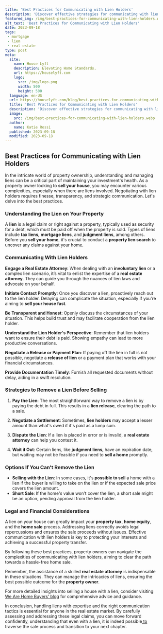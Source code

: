 ```yaml
---
title: 'Best Practices for Communicating with Lien Holders'
description: 'Discover effective strategies for communicating with lien holders. Learn best practices to navigate complex situations and satisfy lien holder requirements.'
featured_img: /img/best-practices-for-communicating-with-lien-holders.webp
alt_text: 'Best Practices for Communicating with Lien Holders'
date: 2023-09-18
tags:
 - mortgage
 - lien
 - real estate
type: post
meta:
  site:
    name: House Lyft
    description: Elevating Home Standards.
    url: https://houselyft.com
    logo:
      src: /img/logo.png
      width: 500
      height: 500
  language: en-US
  url: https://houselyft.com/blog/best-practices-for-communicating-with-lien-holders
  title: 'Best Practices for Communicating with Lien Holders'
  description: 'Discover effective strategies for communicating with lien holders. Learn best practices to navigate complex situations and satisfy lien holder requirements.'
  image:
    src: /img/best-practices-for-communicating-with-lien-holders.webp
  author:
    name: Katie Rossi
  published: 2023-09-18
  modified: 2023-09-18
---
```



## Best Practices for Communicating with Lien Holders

In the intricate world of property ownership, understanding and managing liens can be a critical part of maintaining your investment's health. As a property owner looking to **sell your house**, you may encounter various complexities, especially when there are liens involved. Negotiating with lien holders requires finesse, transparency, and strategic communication. Let's delve into the best practices.

### Understanding the Lien on Your Property

A **lien** is a legal claim or right against a property, typically used as security for a debt, which must be paid off when the property is sold. Types of liens include **tax liens**, **mortgage liens**, and **judgment liens**, among others. Before you **sell your home**, it's crucial to conduct a **property lien search** to uncover any claims against your home.

### Communicating With Lien Holders

**Engage a Real Estate Attorney**: When dealing with an **involuntary lien** or a complex lien scenario, it’s vital to enlist the expertise of a **real estate attorney**. They can guide you through the nuances of lien laws and advocate on your behalf.

**Initiate Contact Promptly**: Once you discover a lien, proactively reach out to the lien holder. Delaying can complicate the situation, especially if you're aiming to **sell your house fast**.

**Be Transparent and Honest**: Openly discuss the circumstances of your situation. This helps build trust and may facilitate cooperation from the lien holder.

**Understand the Lien Holder's Perspective**: Remember that lien holders want to ensure their debt is paid. Showing empathy can lead to more productive conversations.

**Negotiate a Release or Payment Plan**: If paying off the lien in full is not possible, negotiate a **release of lien** or a payment plan that works with your financial circumstances.

**Provide Documentation Timely**: Furnish all requested documents without delay, aiding in a swift resolution.

### Strategies to Remove a Lien Before Selling

1. **Pay the Lien**: The most straightforward way to remove a lien is by paying the debt in full. This results in a **lien release**, clearing the path to a sale.
   
2. **Negotiate a Settlement**: Sometimes, **lien holders** may accept a lesser amount than what's owed if it's paid as a lump sum.

3. **Dispute the Lien**: If a lien is placed in error or is invalid, a **real estate attorney** can help you contest it.

4. **Wait it Out**: Certain liens, like **judgment liens**, have an expiration date, but waiting may not be feasible if you need to **sell a home** promptly.

### Options If You Can't Remove the Lien
  - **Selling with the Lien**: In some cases, it's **possible to sell** a home with a lien if the buyer is willing to take on the lien or if the expected sale price covers the lien amount.
  - **Short Sale**: If the home's value won't cover the lien, a short sale might be an option, pending approval from the lien holder.

### Legal and Financial Considerations

A lien on your house can greatly impact your **property tax**, **home equity**, and the **home sale** process. Addressing liens correctly avoids legal repercussions and ensures the sale proceeds without issues. Effective communication with lien holders is key to protecting your interests and achieving a successful property transfer. 

By following these best practices, property owners can navigate the complexities of communicating with lien holders, aiming to clear the path towards a hassle-free home sale.

Remember, the assistance of a skilled **real estate attorney** is indispensable in these situations. They can manage the intricacies of liens, ensuring the best possible outcome for the **property owner**. 

For more detailed insights into selling a house with a lien, consider visiting [We Are Home Buyers' blog](https://www.wearehomebuyers.com/blog/sell-a-house-with-a-lien/) for comprehensive advice and guidance.

In conclusion, handling liens with expertise and the right communication tactics is essential for anyone in the real estate market. By carefully assessing and addressing these legal claims, you can move forward confidently, understanding that even with a lien, it is indeed possible[  to](https://houselyft.com/blog/the-emotional-journey-of-selling-a-liened-home) traverse the sale process and transition to your next chapter.